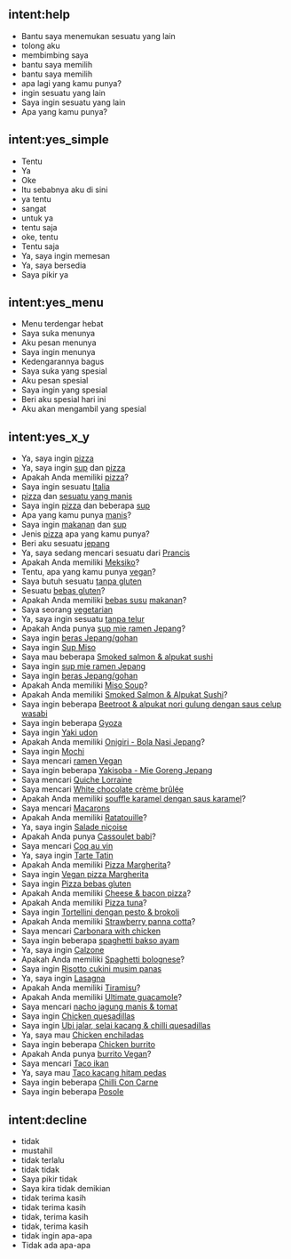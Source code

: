 ## intent:help
- Bantu saya menemukan sesuatu yang lain
- tolong aku
- membimbing saya
- bantu saya memilih
- bantu saya memilih
- apa lagi yang kamu punya?
- ingin sesuatu yang lain
- Saya ingin sesuatu yang lain
- Apa yang kamu punya?

## intent:yes_simple
- Tentu
- Ya
- Oke
- Itu sebabnya aku di sini
- ya tentu
- sangat
- untuk ya
- tentu saja
- oke, tentu
- Tentu saja
- Ya, saya ingin memesan
- Ya, saya bersedia
- Saya pikir ya

## intent:yes_menu
- Menu terdengar hebat
- Saya suka menunya
- Aku pesan menunya
- Saya ingin menunya
- Kedengarannya bagus
- Saya suka yang spesial
- Aku pesan spesial
- Saya ingin yang spesial
- Beri aku spesial hari ini
- Aku akan mengambil yang spesial

## intent:yes_x_y
- Ya, saya ingin [pizza](order_item)
- Ya, saya ingin [sup](item_pesanan) dan [pizza](item_pesanan)
- Apakah Anda memiliki [pizza](order_item)?
- Saya ingin sesuatu [Italia](order_item)
- [pizza](item_pesanan) dan [sesuatu yang manis](item_pesanan)
- Saya ingin [pizza](item_pesanan) dan beberapa [sup](item_pesanan)
- Apa yang kamu punya [manis](pesanan_item)?
- Saya ingin [makanan](barang_pesanan) dan [sup](barang_pesanan)
- Jenis [pizza](order_item) apa yang kamu punya?
- Beri aku sesuatu [jepang](order_item)
- Ya, saya sedang mencari sesuatu dari [Prancis](order_item)
- Apakah Anda memiliki [Meksiko](order_item)?
- Tentu, apa yang kamu punya [vegan](item_pesanan)?
- Saya butuh sesuatu [tanpa gluten](order_item)
- Sesuatu [bebas gluten](order_item)?
- Apakah Anda memiliki [bebas susu](item_pesanan) [makanan](item_pesanan)?
- Saya seorang [vegetarian](order_item)
- Ya, saya ingin sesuatu [tanpa telur](order_item)
- Apakah Anda punya [sup mie ramen Jepang](item_pesanan)?
- Saya ingin [beras Jepang/gohan](item_pesanan)
- Saya ingin [Sup Miso](order_item)
- Saya mau beberapa [Smoked salmon & alpukat sushi](order_item)
- Saya ingin [sup mie ramen Jepang](order_item)
- Saya ingin [beras Jepang/gohan](item_pesanan)
- Apakah Anda memiliki [Miso Soup](order_item)?
- Apakah Anda memiliki [Smoked Salmon & Alpukat Sushi](Order_item)?
- Saya ingin beberapa [Beetroot & alpukat nori gulung dengan saus celup wasabi](order_item)
- Saya ingin beberapa [Gyoza](order_item)
- Saya ingin [Yaki udon](order_item)
- Apakah Anda memiliki [Onigiri - Bola Nasi Jepang](item_pesanan)?
- Saya ingin [Mochi](order_item)
- Saya mencari [ramen Vegan](item_pesanan)
- Saya ingin beberapa [Yakisoba - Mie Goreng Jepang](order_item)
- Saya mencari [Quiche Lorraine](order_item)
- Saya mencari [White chocolate crème brûlée](order_item)
- Apakah Anda memiliki [souffle karamel dengan saus karamel](item_pesanan)?
- Saya mencari [Macarons](order_item)
- Apakah Anda memiliki [Ratatouille](order_item)?
- Ya, saya ingin [Salade niçoise](order_item)
- Apakah Anda punya [Cassoulet babi](item_pesanan)?
- Saya mencari [Coq au vin](order_item)
- Ya, saya ingin [Tarte Tatin](order_item)
- Apakah Anda memiliki [Pizza Margherita](order_item)?
- Saya ingin [Vegan pizza Margherita](order_item)
- Saya ingin [Pizza bebas gluten](order_item)
- Apakah Anda memiliki [Cheese & bacon pizza](order_item)?
- Apakah Anda memiliki [Pizza tuna](pesanan_item)?
- Saya ingin [Tortellini dengan pesto & brokoli](order_item)
- Apakah Anda memiliki [Strawberry panna cotta](order_item)?
- Saya mencari [Carbonara with chicken](order_item)
- Saya ingin beberapa [spaghetti bakso ayam](order_item)
- Ya, saya ingin [Calzone](order_item)
- Apakah Anda memiliki [Spaghetti bolognese](order_item)?
- Saya ingin [Risotto cukini musim panas](item_pesanan)
- Ya, saya ingin [Lasagna](order_item)
- Apakah Anda memiliki [Tiramisu](order_item)?
- Apakah Anda memiliki [Ultimate guacamole](order_item)?
- Saya mencari [nacho jagung manis & tomat](item_pesanan)
- Saya ingin [Chicken quesadillas](order_item)
- Saya ingin [Ubi jalar, selai kacang & chilli quesadillas](order_item)
- Ya, saya mau [Chicken enchiladas](order_item)
- Saya ingin beberapa [Chicken burrito](order_item)
- Apakah Anda punya [burrito Vegan](item_pesanan)?
- Saya mencari [Taco ikan](item_pesanan)
- Ya, saya mau [Taco kacang hitam pedas](item_pesanan)
- Saya ingin beberapa [Chilli Con Carne](order_item)
- Saya ingin beberapa [Posole](order_item)

## intent:decline
- tidak
- mustahil
- tidak terlalu
- tidak tidak
- Saya pikir tidak
- Saya kira tidak demikian
- tidak terima kasih
- tidak terima kasih
- tidak, terima kasih
- tidak, terima kasih
- tidak ingin apa-apa
- Tidak ada apa-apa
